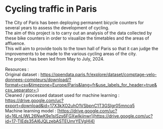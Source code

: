 # Cycling traffic in Paris
The City of Paris has been deploying permanent bicycle counters for several years to assess the development of cycling.<br>
The aim of this project is to carry out an analysis of the data collected by these bike counters in order to visualize the timetables and the areas of affluence.<br>
This will aim to provide tools to the town hall of Paris so that it can judge the improvements to be made to the various cycling areas of the city.<br>
The project has been led from May to July, 2024.<br>
<br>
Resources :<br>
Original dataset : https://opendata.paris.fr/explore/dataset/comptage-velo-donnees-compteurs/download/?format=csv&timezone=Europe/Paris&lang=fr&use_labels_for_header=true&csv_separator=;) <br>
Cleaned / processed dataset used for machine learning : https://drive.google.com/uc?export=download&id=17X3kXO2uhO1VSbpnC1T3GSIgr05mncq5 <br>
Machine learning model : [https://drive.google.com/uc?id=16LnLIWL26NwK9e1slSzs6FGXwIkjinwr](https://drive.google.com/uc?id=17-TIEds35Al6JQLzebASTEUmrYEVgHl4)
